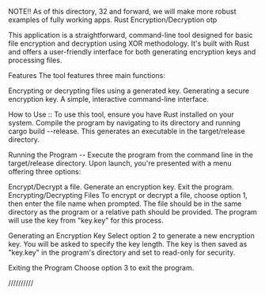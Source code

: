 NOTE!! As of this directory, 32 and forward, we will make more robust examples of fully working apps. 
Rust Encryption/Decryption otp


This application is a straightforward, command-line tool designed for basic file encryption and decryption using XOR methodology. It's built with Rust and offers a user-friendly interface for both generating encryption keys and processing files.

Features
The tool features three main functions:

Encrypting or decrypting files using a generated key.
Generating a secure encryption key.
A simple, interactive command-line interface.

How to Use ::
To use this tool, ensure you have Rust installed on your system. Compile the program by navigating to its directory and running cargo build --release. This generates an executable in the target/release directory.

Running the Program --
Execute the program from the command line in the target/release directory. Upon launch, you're presented with a menu offering three options:

Encrypt/Decrypt a file.
Generate an encryption key.
Exit the program.
Encrypting/Decrypting Files
To encrypt or decrypt a file, choose option 1, then enter the file name when prompted. The file should be in the same directory as the program or a relative path should be provided. The program will use the key from "key.key" for this process.

Generating an Encryption Key
Select option 2 to generate a new encryption key. You will be asked to specify the key length. The key is then saved as "key.key" in the program's directory and set to read-only for security.

Exiting the Program
Choose option 3 to exit the program.



//////////

